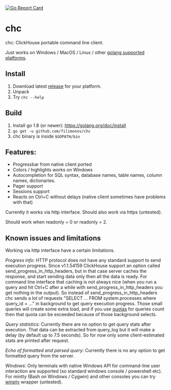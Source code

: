 [![Go Report Card](https://goreportcard.com/badge/github.com/filimonov/chc)](https://goreportcard.com/report/github.com/filimonov/chc)

# chc
chc: ClickHouse portable command line client.

Just works on Windows / MacOS / Linux / other [golang supported platforms](https://golang.org/doc/install/source#environment).

## Install
1. Download latest [release](https://github.com/filimonov/chc/releases) for your platform.
1. Unpack
1. Try `chc --help`

## Build
1. Install go 1.8 (or newer): https://golang.org/doc/install
1. `go get -u github.com/filimonov/chc`
1. chc binary is inside `$GOPATH/bin`

## Features:
* Progressbar from native client ported
* Colors / highlights works on Windows
* Autocompletion for SQL syntax, database names, table names, column names, dictionaries.
* Pager support
* Sessions support
* Reacts on Ctrl+C without delays (native client sometimes have problems with that)

Currently it works via http interface. Should also work via https (untested).

Should work when readonly = 0 or readonly = 2.

## Known issues and limitations

Working via http interface have a certain limitations.

*Progress info*: HTTP protocol does not have any standard support to send execution progress. Since v1.1.54159 ClickHouse support  an option called send_progress_in_http_headers, but in that case server caches the response, and start sending data only then all the data is ready. For command line interface that caching is not always nice (when you run a query and hit Ctrl+C after a while with send_progress_in_http_headers you get nothing in the output). So instead of send_progress_in_http_headers chc sends a lot of requests "SELECT ... FROM system.processes where query_id = ..." in background to get query execution progress. Those small queries will create some extra load, and if you use [quotas](https://clickhouse.yandex/docs/en/operations/quotas.html) for queries count then that quota can be exceeded because of those background selects.

*Query statistics*: Currently there are no option to get query stats after execution. That data can be extracted from query_log but it will make a delay (by default up to 7.5 seconds). So for now only some client-estimated stats are printed after request.

*Echo of formatted and parsed query*: Currently there is no any option to get formatted query from the server.

*Windows*: Only terminals with native Windows API for command-line user interaction are supported (so standard windows console / powershell etc). For mintty (Bash on Windows / Cygwin) and other consoles you can try [winpty](https://github.com/rprichard/winpty) wrapper (untested).
